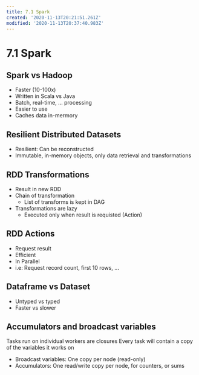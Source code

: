 ```yaml
---
title: 7.1 Spark
created: '2020-11-13T20:21:51.261Z'
modified: '2020-11-13T20:37:40.983Z'
---
```


# 7.1 Spark
## Spark vs Hadoop
- Faster (10-100x)
- Written in Scala vs Java
- Batch, real-time, ... processing
- Easier to use
- Caches data in-mermory

## Resilient Distributed Datasets
- Resilient: Can be reconstructed
- Immutable, in-memory objects, only data retrieval and transformations

## RDD Transformations
- Result in new RDD
- Chain of transformation
  + List of transforms is kept in DAG
- Transformations are lazy
  + Executed only when result is requisted (Action)

## RDD Actions
- Request result
- Efficient
- In Parallel
- i.e: Request record count, first 10 rows, ...

## Dataframe vs Dataset
- Untyped vs typed
- Faster vs slower

## Accumulators and broadcast variables
Tasks run on individual workers are closures
Every task will contain a copy of the variables it works on
- Broadcast variables: One copy per node (read-only)
- Accumulators: One read/write copy per node, for counters, or sums
